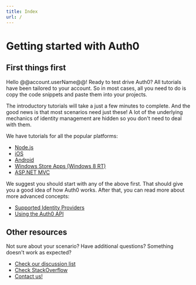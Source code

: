 ```yaml
---
title: Index
url: /
---
```

# Getting started with Auth0

## First things first

Hello @@account.userName@@! Ready to test drive Auth0? All tutorials have been tailored to your account. So in most cases, all you need to do is copy the code snippets and paste them into your projects.

The introductory tutorials will take a just a few minutes to complete. And the good news is that most scenarios need just these! A lot of the underlying mechanics of identity management are hidden so you don't need to deal with them.

We have tutorials for all the popular platforms:

- [Node.js](nodejs-tutorial)
- [iOS](ios-tutorial)
- [Android](android-tutorial)
- [Windows Store Apps (Windows 8 RT)](win8-tutorial)
- [ASP.NET MVC](mvc-tutorial)

We suggest you should start with any of the above first. That should give you a good idea of how Auth0 works. After that, you can read more about more advanced concepts:

- [Supported Identity Providers](identityproviders)
- [Using the Auth0 API](api-reference)

## Other resources

Not sure about your scenario? Have additional questions? Something doesn't work as expected?

- [Check our discussion list](http://auth0/forums)
- [Check StackOverflow](http://www.stackoverflow.com)
- [Contact us!](mailto://support@auth0.com)
